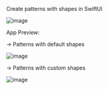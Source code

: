 Create patterns with shapes in SwiftUI

![image](https://github.com/user-attachments/assets/b8c67008-12d0-4ecc-837d-4dca695f500f)

App Preview:

-> Patterns with default shapes

![image](https://github.com/user-attachments/assets/eea36664-e352-4193-8cb1-e562c10dd323)

-> Patterns with custom shapes

![image](https://github.com/user-attachments/assets/3cb3d861-f62b-45e5-9f42-a1d3813f1701)
